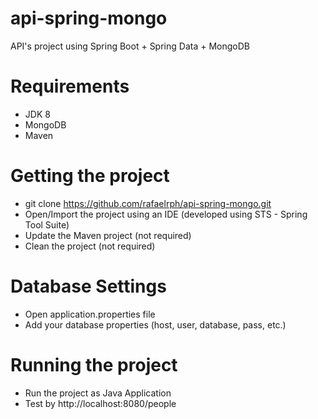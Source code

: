 # api-spring-mongo
API's project using Spring Boot + Spring Data + MongoDB


# Requirements
* JDK 8
* MongoDB
* Maven

# Getting the project
* git clone https://github.com/rafaelrph/api-spring-mongo.git
* Open/Import the project using an IDE (developed using STS - Spring Tool Suite)
* Update the Maven project (not required)
* Clean the project (not required)

# Database Settings
* Open application.properties file
* Add your database properties (host, user, database, pass, etc.)

# Running the project
* Run the project as Java Application
* Test by http://localhost:8080/people


